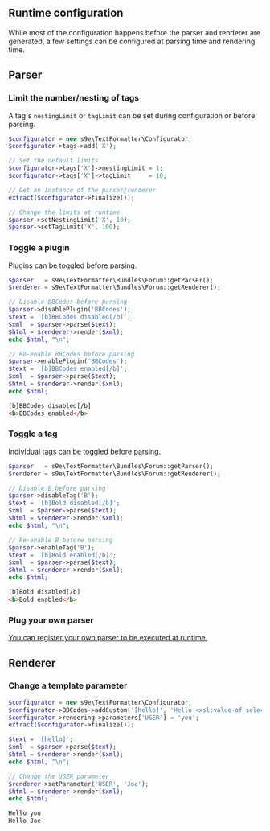 <h2>Runtime configuration</h2>

While most of the configuration happens before the parser and renderer are generated, a few settings can be configured at parsing time and rendering time.

## Parser

### Limit the number/nesting of tags

A tag's `nestingLimit` or `tagLimit` can be set during configuration or before parsing.

```php
$configurator = new s9e\TextFormatter\Configurator;
$configurator->tags->add('X');

// Set the default limits
$configurator->tags['X']->nestingLimit = 1;
$configurator->tags['X']->tagLimit     = 10;

// Get an instance of the parser/renderer
extract($configurator->finalize());

// Change the limits at runtime
$parser->setNestingLimit('X', 10);
$parser->setTagLimit('X', 100);
```

### Toggle a plugin

Plugins can be toggled before parsing.

```php
$parser   = s9e\TextFormatter\Bundles\Forum::getParser();
$renderer = s9e\TextFormatter\Bundles\Forum::getRenderer();

// Disable BBCodes before parsing
$parser->disablePlugin('BBCodes');
$text = '[b]BBCodes disabled[/b]';
$xml  = $parser->parse($text);
$html = $renderer->render($xml);
echo $html, "\n";

// Re-enable BBCodes before parsing
$parser->enablePlugin('BBCodes');
$text = '[b]BBCodes enabled[/b]';
$xml  = $parser->parse($text);
$html = $renderer->render($xml);
echo $html;
```
```html
[b]BBCodes disabled[/b]
<b>BBCodes enabled</b>
```

### Toggle a tag

Individual tags can be toggled before parsing.

```php
$parser   = s9e\TextFormatter\Bundles\Forum::getParser();
$renderer = s9e\TextFormatter\Bundles\Forum::getRenderer();

// Disable B before parsing
$parser->disableTag('B');
$text = '[b]Bold disabled[/b]';
$xml  = $parser->parse($text);
$html = $renderer->render($xml);
echo $html, "\n";

// Re-enable B before parsing
$parser->enableTag('B');
$text = '[b]Bold enabled[/b]';
$xml  = $parser->parse($text);
$html = $renderer->render($xml);
echo $html;
```
```html
[b]Bold disabled[/b]
<b>Bold enabled</b>
```

### Plug your own parser

[You can register your own parser to be executed at runtime.](../Plugins/Your_own_plugin/Register_parser.md)

## Renderer

### Change a template parameter

```php
$configurator = new s9e\TextFormatter\Configurator;
$configurator->BBCodes->addCustom('[hello]', 'Hello <xsl:value-of select="$USER"/>');
$configurator->rendering->parameters['USER'] = 'you';
extract($configurator->finalize());

$text = '[hello]';
$xml  = $parser->parse($text);
$html = $renderer->render($xml);
echo $html, "\n";

// Change the USER parameter
$renderer->setParameter('USER', 'Joe');
$html = $renderer->render($xml);
echo $html;
```
```html
Hello you
Hello Joe
```
